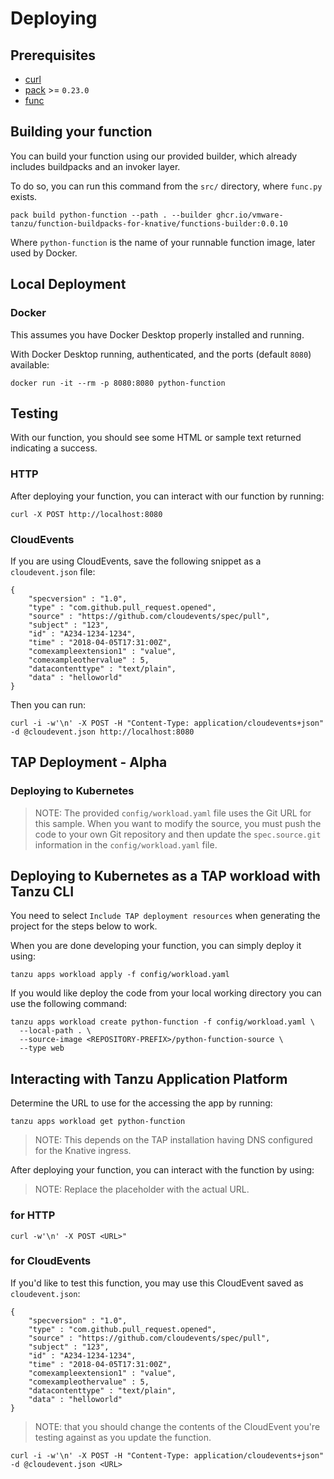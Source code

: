 # Deploying

## Prerequisites
- [curl](https://curl.se/download.html)
- [pack](https://buildpacks.io/docs/tools/pack/) >= `0.23.0`
- [func](https://github.com/knative-sandbox/kn-plugin-func/blob/hello/docs/installing_cli.md)

## Building your function

You can build your function using our provided builder, which already includes buildpacks and an invoker layer.

To do so, you can run this command from the `src/` directory, where `func.py` exists.

```
pack build python-function --path . --builder ghcr.io/vmware-tanzu/function-buildpacks-for-knative/functions-builder:0.0.10
```

Where `python-function` is the name of your runnable function image, later used by Docker.

## Local Deployment

### Docker

This assumes you have Docker Desktop properly installed and running.

With Docker Desktop running, authenticated, and the ports (default `8080`) available:

```
docker run -it --rm -p 8080:8080 python-function
```

## Testing

With our function, you should see some HTML or sample text returned indicating a success.

### HTTP

After deploying your function, you can interact with our function by running:

```
curl -X POST http://localhost:8080
```

### CloudEvents

If you are using CloudEvents, save the following snippet as a `cloudevent.json` file:

```
{
    "specversion" : "1.0",
    "type" : "com.github.pull_request.opened",
    "source" : "https://github.com/cloudevents/spec/pull",
    "subject" : "123",
    "id" : "A234-1234-1234",
    "time" : "2018-04-05T17:31:00Z",
    "comexampleextension1" : "value",
    "comexampleothervalue" : 5,
    "datacontenttype" : "text/plain",
    "data" : "helloworld"
}
```

Then you can run:

```
curl -i -w'\n' -X POST -H "Content-Type: application/cloudevents+json" -d @cloudevent.json http://localhost:8080
```

## TAP Deployment - Alpha

### Deploying to Kubernetes

> NOTE: The provided `config/workload.yaml` file uses the Git URL for this sample. When you want to modify the source, you must push the code to your own Git repository and then update the `spec.source.git` information in the `config/workload.yaml` file.


## Deploying to Kubernetes as a TAP workload with Tanzu CLI

You need to select `Include TAP deployment resources` when generating the project for the steps below to work.

When you are done developing your function, you can simply deploy it using:

```
tanzu apps workload apply -f config/workload.yaml
```

If you would like deploy the code from your local working directory you can use the following command:

```
tanzu apps workload create python-function -f config/workload.yaml \
  --local-path . \
  --source-image <REPOSITORY-PREFIX>/python-function-source \
  --type web
```

## Interacting with Tanzu Application Platform

Determine the URL to use for the accessing the app by running:

```
tanzu apps workload get python-function
```

> NOTE: This depends on the TAP installation having DNS configured for the Knative ingress.

After deploying your function, you can interact with the function by using:

> NOTE: Replace the <URL> placeholder with the actual URL.

### for HTTP

```
curl -w'\n' -X POST <URL>"
```

### for CloudEvents

If you'd like to test this function, you may use this CloudEvent saved as `cloudevent.json`:

```
{
    "specversion" : "1.0",
    "type" : "com.github.pull_request.opened",
    "source" : "https://github.com/cloudevents/spec/pull",
    "subject" : "123",
    "id" : "A234-1234-1234",
    "time" : "2018-04-05T17:31:00Z",
    "comexampleextension1" : "value",
    "comexampleothervalue" : 5,
    "datacontenttype" : "text/plain",
    "data" : "helloworld"
}
```

> NOTE: that you should change the contents of the CloudEvent you're testing against as you update the function.

```
curl -i -w'\n' -X POST -H "Content-Type: application/cloudevents+json" -d @cloudevent.json <URL>
```
